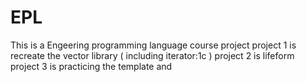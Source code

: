# EPL
This is a Engeering programming language course project
project 1 is recreate the vector library ( including iterator:1c )
project 2 is lifeform 
project 3 is practicing the template and 

